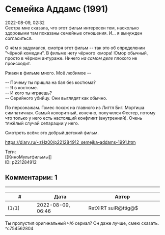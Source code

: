 Семейка Аддамс (1991)
=====================

  
2022-08-09, 02:32  
 Сестра мне сказала, что этот фильм интересен тем, насколько здоровыми там показаны семейные отношения. И... я вынужден согласиться.   
   
 О чём я задумался, смотря этот фильм -- так это об определении "чёрной комедии". В фильме нету чёрного юмора! Юмор обычный, просто в чёрном антураже. Ничего  *на самом деле*  плохого не происходит.   
   
 Ржаки в фильме много. Моё любимое --   
   
 -- Почему ты пришла на бал без костюма?   
 -- Я в костюме.   
 -- И кого ты играешь?   
 -- Серийного убийцу. Они выглядят как обычно.   
   
 По персонажам. Гомес похож на главного из Литтл Биг. Мортиша симпатичная. Самый колоритный, конечно, получился Фестер, потому что только у него есть настоящий конфликт (внутренний). Очень тяжёлый случай сепарации у него.   
   
 Смотреть всём: это добрый детский фильм.   
  
<https://diary.ru/~zHz00/p221284912_semejka-addams-1991.htm>  
  
Теги:  
[[КиноМультфильмы]]  
ID: p221284912  


Комментарии: 1
--------------

  


---



|         #         |              Дата              |                     Автор                     |           ID           |
| --- | --- | --- | --- |
| (1/1) | 2022-08-09, 06:46 | RetXiRT suiR@ttig@$ | c754562804 |

  
 Ты пропустил оригинальный ч/б сериал? Он даже лучше, смею сказать.   
 ^c754562804